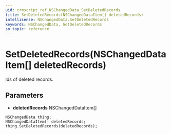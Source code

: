 ```yaml
---
uid: crmscript_ref_NSChangedData_SetDeletedRecords
title: SetDeletedRecords(NSChangedDataItem[] deletedRecords)
intellisense: NSChangedData.SetDeletedRecords
keywords: NSChangedData, GetDeletedRecords
so.topic: reference
---
```


# SetDeletedRecords(NSChangedDataItem[] deletedRecords)

Ids of deleted records.

## Parameters

* **deletedRecords** NSChangedDataItem[]

```crmscript
NSChangedData thing;
NSChangedDataItem[] deletedRecords;
thing.SetDeletedRecords(deletedRecords);
```

